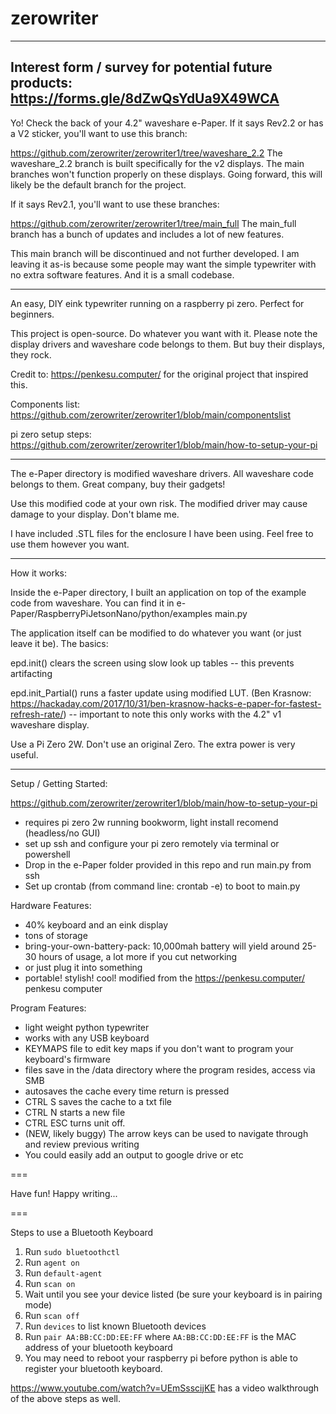 # zerowriter

----------
Interest form / survey for potential future products: https://forms.gle/8dZwQsYdUa9X49WCA 
----------

Yo! Check the back of your 4.2" waveshare e-Paper. If it says Rev2.2 or has a V2 sticker, you'll want to use this branch: 

https://github.com/zerowriter/zerowriter1/tree/waveshare_2.2
The waveshare_2.2 branch is built specifically for the v2 displays. The main branches won't function properly on these displays. Going forward, this will likely be the default branch for the project.

If it says Rev2.1, you'll want to use these branches:

https://github.com/zerowriter/zerowriter1/tree/main_full
The main_full branch has a bunch of updates and includes a lot of new features.

This main branch will be discontinued and not further developed.
I am leaving it as-is because some people may want the simple typewriter with no extra software features. And it is a small codebase.

----------

An easy, DIY eink typewriter running on a raspberry pi zero. Perfect for beginners.

This project is open-source. Do whatever you want with it. Please note the display drivers and waveshare code belongs to them. But buy their displays, they rock.

Credit to: https://penkesu.computer/ for the original project that inspired this.

Components list: https://github.com/zerowriter/zerowriter1/blob/main/componentslist

pi zero setup steps: https://github.com/zerowriter/zerowriter1/blob/main/how-to-setup-your-pi

----------
 
The e-Paper directory is modified waveshare drivers. All waveshare code belongs to them. Great company, buy their gadgets!

Use this modified code at your own risk. The modified driver may cause damage to your display. Don't blame me.

I have included .STL files for the enclosure I have been using. Feel free to use them however you want.

----------

How it works:

Inside the e-Paper directory, I built an application on top of the example code from waveshare. You can find it in e-Paper/RaspberryPiJetsonNano/python/examples main.py

The application itself can be modified to do whatever you want (or just leave it be). The basics:

epd.init() clears the screen using slow look up tables -- this prevents artifacting

epd.init_Partial() runs a faster update using modified LUT. (Ben Krasnow: https://hackaday.com/2017/10/31/ben-krasnow-hacks-e-paper-for-fastest-refresh-rate/) -- important to note this only works with the 4.2" v1 waveshare display.

Use a Pi Zero 2W. Don't use an original Zero. The extra power is very useful.

----------

Setup / Getting Started:

https://github.com/zerowriter/zerowriter1/blob/main/how-to-setup-your-pi

- requires pi zero 2w running bookworm, light install recomend (headless/no GUI)
- set up ssh and configure your pi zero remotely via terminal or powershell
- Drop in the e-Paper folder provided in this repo and run main.py from ssh
- Set up crontab (from command line: crontab -e) to boot to main.py

Hardware Features:
- 40% keyboard and an eink display
- tons of storage
- bring-your-own-battery-pack: 10,000mah battery will yield around 25-30 hours of usage, a lot more if you cut networking
- or just plug it into something
- portable! stylish! cool! modified from the https://penkesu.computer/ penkesu computer

Program Features:
- light weight python typewriter
- works with any USB keyboard
- KEYMAPS file to edit key maps if you don't want to program your keyboard's firmware
- files save in the /data directory where the program resides, access via SMB
- autosaves the cache every time return is pressed
- CTRL S saves the cache to a txt file
- CTRL N starts a new file
- CTRL ESC turns unit off.
- (NEW, likely buggy) The arrow keys can be used to navigate through and review previous writing
- You could easily add an output to google drive or etc

===

Have fun! Happy writing...

===

Steps to use a Bluetooth Keyboard

1. Run `sudo bluetoothctl`
2. Run `agent on`
3. Run `default-agent`
4. Run `scan on`
5. Wait until you see your device listed (be sure your keyboard is in pairing mode)
6. Run `scan off`
7. Run `devices` to list known Bluetooth devices
8. Run `pair AA:BB:CC:DD:EE:FF` where `AA:BB:CC:DD:EE:FF` is the MAC address of your bluetooth keyboard
9. You may need to reboot your raspberry pi before python is able to register your bluetooth keyboard.

https://www.youtube.com/watch?v=UEmSsscijKE has a video walkthrough of the above steps as well.

